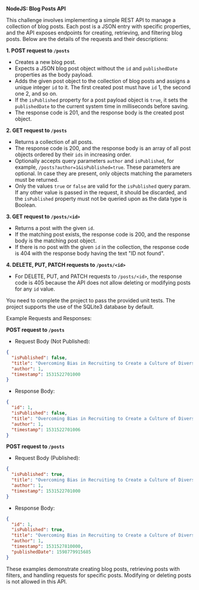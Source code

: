 **NodeJS: Blog Posts API**

This challenge involves implementing a simple REST API to manage a collection of blog posts. Each post is a JSON entry with specific properties, and the API exposes endpoints for creating, retrieving, and filtering blog posts. Below are the details of the requests and their descriptions:


**1. POST request to `/posts`**

- Creates a new blog post.
- Expects a JSON blog post object without the `id` and `publishedDate` properties as the body payload.
- Adds the given post object to the collection of blog posts and assigns a unique integer `id` to it. The first created post must have `id` 1, the second one 2, and so on.
- If the `isPublished` property for a post payload object is `true`, it sets the `publishedDate` to the current system time in milliseconds before saving.
- The response code is 201, and the response body is the created post object.

**2. GET request to `/posts`**

- Returns a collection of all posts.
- The response code is 200, and the response body is an array of all post objects ordered by their `ids` in increasing order.
- Optionally accepts query parameters `author` and `isPublished`, for example, `/posts?author=1&isPublished=true`. These parameters are optional. In case they are present, only objects matching the parameters must be returned.
- Only the values `true` or `false` are valid for the `isPublished` query param. If any other value is passed in the request, it should be discarded, and the `isPublished` property must not be queried upon as the data type is Boolean.

**3. GET request to `/posts/<id>`**

- Returns a post with the given `id`.
- If the matching post exists, the response code is 200, and the response body is the matching post object.
- If there is no post with the given `id` in the collection, the response code is 404 with the response body having the text "ID not found".

**4. DELETE, PUT, PATCH requests to `/posts/<id>`**

- For DELETE, PUT, and PATCH requests to `/posts/<id>`, the response code is 405 because the API does not allow deleting or modifying posts for any `id` value.

You need to complete the project to pass the provided unit tests. The project supports the use of the SQLite3 database by default.

Example Requests and Responses:

**POST request to `/posts`**

- Request Body (Not Published):

```json
{
  "isPublished": false,
  "title": "Overcoming Bias in Recruiting to Create a Culture of Diversity & Inclusion",
  "author": 1,
  "timestamp": 1531522701000
}
```

- Response Body:

```json
{
  "id": 1,
  "isPublished": false,
  "title": "Overcoming Bias in Recruiting to Create a Culture of Diversity & Inclusion",
  "author": 1,
  "timestamp": 1531522701006
}
```

**POST request to `/posts`**

- Request Body (Published):

```json
{
  "isPublished": true,
  "title": "Overcoming Bias in Recruiting to Create a Culture of Diversity & Inclusion",
  "author": 1,
  "timestamp": 1531522701000
}
```

- Response Body:

```json
{
  "id": 1,
  "isPublished": true,
  "title": "Overcoming Bias in Recruiting to Create a Culture of Diversity & Inclusion",
  "author": 1,
  "timestamp": 1531527810000,
  "publishedDate": 1598779915685
}
```

These examples demonstrate creating blog posts, retrieving posts with filters, and handling requests for specific posts. Modifying or deleting posts is not allowed in this API.

